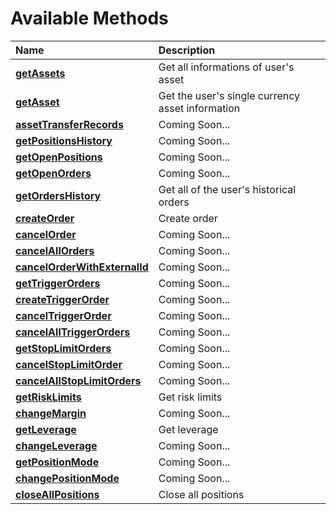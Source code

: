 <h1>Available Methods</h1>

<table style="width:100%">
  <thead>
    <tr>
      <th align="left">Name</th>
      <th align="left">Description</th>
    </tr>
  </thead>
  <tbody>
    <tr>
      <td><a href="https://github.com/ApTyp4uK1337/mexc-futures-api-bypass/blob/main/docs/getAssets.md"><strong>getAssets</strong></a></td>
      <td>Get all informations of user's asset</td>
    </tr>
    <tr>
      <td><a href="https://github.com/ApTyp4uK1337/mexc-futures-api-bypass/blob/main/docs/getAsset.md"><strong>getAsset</strong></a></td>
      <td>Get the user's single currency asset information</td>
    </tr>
    <tr>
      <td><a href="#"><strong>assetTransferRecords</strong></a></td>
      <td>Coming Soon...</td>
    </tr>
    <tr>
      <td><a href="#"><strong>getPositionsHistory</strong></a></td>
      <td>Coming Soon...</td>
    </tr>
    <tr>
      <td><a href="#"><strong>getOpenPositions</strong></a></td>
      <td>Coming Soon...</td>
    </tr>
    <tr>
      <td><a href="#"><strong>getOpenOrders</strong></a></td>
      <td>Coming Soon...</td>
    </tr>
    <tr>
      <td><a href="https://github.com/ApTyp4uK1337/mexc-futures-api-bypass/blob/main/docs/getOrdersHistory.md"><strong>getOrdersHistory</strong></a></td>
      <td>Get all of the user's historical orders</td>
    </tr>
    <tr>
      <td><a href="https://github.com/ApTyp4uK1337/mexc-futures-api-bypass/blob/main/docs/createOrder.md"><strong>createOrder</strong></a></td>
      <td>Create order</td>
    </tr>
    <tr>
      <td><a href="#"><strong>cancelOrder</strong></a></td>
      <td>Coming Soon...</td>
    </tr>
    <tr>
      <td><a href="#"><strong>cancelAllOrders</strong></a></td>
      <td>Coming Soon...</td>
    </tr>
    <tr>
      <td><a href="#"><strong>cancelOrderWithExternalId</strong></a></td>
      <td>Coming Soon...</td>
    </tr>
    <tr>
      <td><a href="#"><strong>getTriggerOrders</strong></a></td>
      <td>Coming Soon...</td>
    </tr>
    <tr>
      <td><a href="#"><strong>createTriggerOrder</strong></a></td>
      <td>Coming Soon...</td>
    </tr>
    <tr>
      <td><a href="#"><strong>cancelTriggerOrder</strong></a></td>
      <td>Coming Soon...</td>
    </tr>
    <tr>
      <td><a href="#"><strong>cancelAllTriggerOrders</strong></a></td>
      <td>Coming Soon...</td>
    </tr>
    <tr>
      <td><a href="#"><strong>getStopLimitOrders</strong></a></td>
      <td>Coming Soon...</td>
    </tr>
    <tr>
      <td><a href="#"><strong>cancelStopLimitOrder</strong></a></td>
      <td>Coming Soon...</td>
    </tr>
    <tr>
      <td><a href="#"><strong>cancelAllStopLimitOrders</strong></a></td>
      <td>Coming Soon...</td>
    </tr>
    <tr>
      <td><a href="https://github.com/ApTyp4uK1337/mexc-futures-api-bypass/blob/main/docs/getRiskLimits.md"><strong>getRiskLimits</strong></a></td>
      <td>Get risk limits</td>
    </tr>
    <tr>
      <td><a href="#"><strong>changeMargin</strong></a></td>
      <td>Coming Soon...</td>
    </tr>
    <tr>
      <td><a href="https://github.com/ApTyp4uK1337/mexc-futures-api-bypass/blob/main/docs/getLeverage.md"><strong>getLeverage</strong></a></td>
      <td>Get leverage</td>
    </tr>
    <tr>
      <td><a href="#"><strong>changeLeverage</strong></a></td>
      <td>Coming Soon...</td>
    </tr>
    <tr>
      <td><a href="#"><strong>getPositionMode</strong></a></td>
      <td>Coming Soon...</td>
    </tr>
    <tr>
      <td><a href="#"><strong>changePositionMode</strong></a></td>
      <td>Coming Soon...</td>
    </tr>
    <tr>
      <td><a href="https://github.com/ApTyp4uK1337/mexc-futures-api-bypass/blob/main/docs/closeAllPositions.md"><strong>closeAllPositions</strong></a></td>
      <td>Close all positions</td>
    </tr>
  </tbody>
</table>